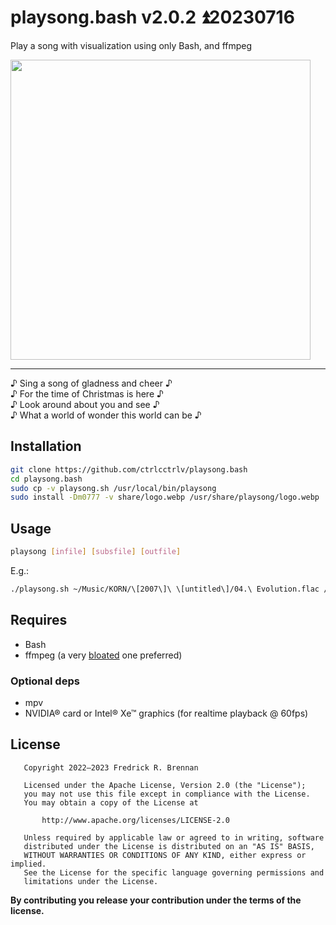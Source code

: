 # playsong.bash v2.0.2 ⏫20230716

Play a song with visualization using only Bash, and ffmpeg

<a href="https://www.youtube.com/watch?v=DdPv2SEn-rg"><img src="https://i3.ytimg.com/vi/DdPv2SEn-rg/maxresdefault.jpg" width=480></a>

----

♪&nbsp;Sing a song of gladness and cheer&nbsp;♪<br>
♪&nbsp;For the time of Christmas is here&nbsp;♪<br>
♪&nbsp;Look around about you and see&nbsp;♪<br>
♪&nbsp;What a world of wonder this world can be&nbsp;♪
## Installation

```bash
git clone https://github.com/ctrlcctrlv/playsong.bash
cd playsong.bash
sudo cp -v playsong.sh /usr/local/bin/playsong
sudo install -Dm0777 -v share/logo.webp /usr/share/playsong/logo.webp
```

## Usage
```bash
playsong [infile] [subsfile] [outfile]
```

E.g.:
```bash
./playsong.sh ~/Music/KORN/\[2007\]\ \[untitled\]/04.\ Evolution.flac /tmp/evolution.lrc
```

## Requires
* Bash
* ffmpeg (a very [bloated](https://github.com/ctrlcctrlv/bloated-ffmpeg-compile-command) one preferred)

### Optional deps
* mpv
* NVIDIA® card or Intel® Xe™ graphics (for realtime playback @ 60fps)

## License
```
   Copyright 2022–2023 Fredrick R. Brennan

   Licensed under the Apache License, Version 2.0 (the "License");
   you may not use this file except in compliance with the License.
   You may obtain a copy of the License at

       http://www.apache.org/licenses/LICENSE-2.0

   Unless required by applicable law or agreed to in writing, software
   distributed under the License is distributed on an "AS IS" BASIS,
   WITHOUT WARRANTIES OR CONDITIONS OF ANY KIND, either express or implied.
   See the License for the specific language governing permissions and
   limitations under the License.

```

**By contributing you release your contribution under the terms of the license.**
